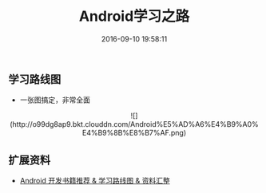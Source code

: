 ﻿---
title: Android学习之路
date: 2016-09-10 19:58:11
tags: Android
categories: Android
---

## 学习路线图

- 一张图搞定，非常全面

<center>![](http://o99dg8ap9.bkt.clouddn.com/Android%E5%AD%A6%E4%B9%A0%E4%B9%8B%E8%B7%AF.png)</center>


## 扩展资料

- [Android 开发书籍推荐 & 学习路线图 & 资料汇整](http://gold.xitu.io/entry/57566aca530fd30068150da3)



<!-- more -->